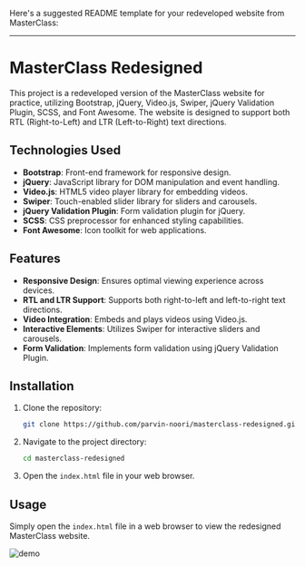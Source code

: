 Here's a suggested README template for your redeveloped website from MasterClass:

---

# MasterClass Redesigned

This project is a redeveloped version of the MasterClass website for practice, utilizing Bootstrap, jQuery, Video.js, Swiper, jQuery Validation Plugin, SCSS, and Font Awesome. The website is designed to support both RTL (Right-to-Left) and LTR (Left-to-Right) text directions.

## Technologies Used

- **Bootstrap**: Front-end framework for responsive design.
- **jQuery**: JavaScript library for DOM manipulation and event handling.
- **Video.js**: HTML5 video player library for embedding videos.
- **Swiper**: Touch-enabled slider library for sliders and carousels.
- **jQuery Validation Plugin**: Form validation plugin for jQuery.
- **SCSS**: CSS preprocessor for enhanced styling capabilities.
- **Font Awesome**: Icon toolkit for web applications.

## Features

- **Responsive Design**: Ensures optimal viewing experience across devices.
- **RTL and LTR Support**: Supports both right-to-left and left-to-right text directions.
- **Video Integration**: Embeds and plays videos using Video.js.
- **Interactive Elements**: Utilizes Swiper for interactive sliders and carousels.
- **Form Validation**: Implements form validation using jQuery Validation Plugin.

## Installation

1. Clone the repository:
   ```bash
   git clone https://github.com/parvin-noori/masterclass-redesigned.git
   ```

2. Navigate to the project directory:
   ```bash
   cd masterclass-redesigned
   ```

3. Open the `index.html` file in your web browser.

## Usage

Simply open the `index.html` file in a web browser to view the redesigned MasterClass website.

![demo]()
